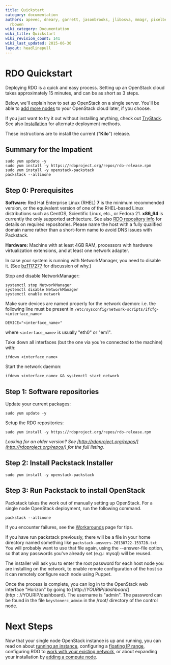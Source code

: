 ```yaml
---
title: Quickstart
category: documentation
authors: apevec, dneary, garrett, jasonbrooks, jlibosva, mmagr, pixelbeat, pmyers,
  rbowen
wiki_category: Documentation
wiki_title: Quickstart
wiki_revision_count: 141
wiki_last_updated: 2015-06-30
layout: headlinepull
---
```


# RDO Quickstart

Deploying RDO is a quick and easy process. Setting up an OpenStack cloud takes approximately 15 minutes, and can be as short as 3 steps.

Below, we'll explain how to set up OpenStack on a single server. You'll be able to [add more nodes](Adding_a_compute_node) to your OpenStack cloud later, if you choose.

If you just want to try it out without installing anything, check out [TryStack](http://trystack.org). See also [Installation](Install#Installation) for alternate deployment methods.

These instructions are to install the current ("**Kilo**") release.

## Summary for the Impatient

    sudo yum update -y
    sudo yum install -y https://rdoproject.org/repos/rdo-release.rpm
    sudo yum install -y openstack-packstack
    packstack --allinone

## Step 0: Prerequisites

**Software:** Red Hat Enterprise Linux (RHEL) **7** is the minimum recommended version, or the equivalent version of one of the RHEL-based Linux distributions such as CentOS, Scientific Linux, etc., or Fedora 21. **x86_64** is currently the only supported architecture. See also [RDO repository info](Repositories) for details on required repositories. Please name the host with a fully qualified domain name rather than a short-form name to avoid DNS issues with Packstack.

**Hardware:** Machine with at least 4GB RAM, processors with hardware virtualization extensions, and at least one network adapter.

In case your system is running with NetworkManager, you need to disable it. (See [bz1117277](https://bugzilla.redhat.com/show_bug.cgi?id=1117277) for discussion of why.)

Stop and disable NetworkManager:

    systemctl stop NetworkManager
    systemctl disable NetworkManager
    systemctl enable network

Make sure devices are named properly for the network daemon: i.e. the following line must be present in `/etc/sysconfig/network-scripts/ifcfg-<interface_name>`

    DEVICE="<interface_name>"

where `<interface_name>` is usually "eth0" or "em1".

Take down all interfaces (but the one via you're connected to the machine) with:

    ifdown <interface_name>

Start the network daemon:

    ifdown <interface_name> && systemctl start network

## Step 1: Software repositories

Update your current packages:

    sudo yum update -y

Setup the RDO repositories:

    sudo yum install -y https://rdoproject.org/repos/rdo-release.rpm

_Looking for an older version? See [http://rdoproject.org/repos/](http://rdoproject.org/repos/) for the full listing._

## Step 2: Install Packstack Installer

    sudo yum install -y openstack-packstack

## Step 3: Run Packstack to install OpenStack

Packstack takes the work out of manually setting up OpenStack. For a single node OpenStack deployment, run the following command.

    packstack --allinone

If you encounter failures, see the [Workarounds](Workarounds) page for tips.

If you have run packstack previously, there will be a file in your home directory named something like `packstack-answers-20130722-153728.txt` You will probably want to use that file again, using the --answer-file option, so that any passwords you've already set (e.g.: mysql) will be reused.

The installer will ask you to enter the root password for each host node you are installing on the network, to enable remote configuration of the host so it can remotely configure each node using Puppet.

Once the process is complete, you can log in to the OpenStack web interface "Horizon" by going to [http://$YOURIP/dashboard](http://$YOURIP/dashboard). The username is "admin". The password can be found in the file `keystonerc_admin` in the /root/ directory of the control node.

# Next Steps

Now that your single node OpenStack instance is up and running, you can read on about [running an instance](Running_an_instance), configuring a [floating IP range](Floating_IP_range), configuring RDO to [work with your existing network](Neutron_with_existing_external_network), or about expanding your installation by [adding a compute node](Adding_a_compute_node).

